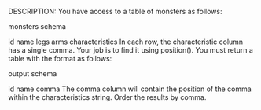 DESCRIPTION:
You have access to a table of monsters as follows:

monsters schema

id
name
legs
arms
characteristics
In each row, the characteristic column has a single comma. Your job is to find it using position(). You must return a table with the format as follows:

output schema

id
name
comma
The comma column will contain the position of the comma within the characteristics string. Order the results by comma.